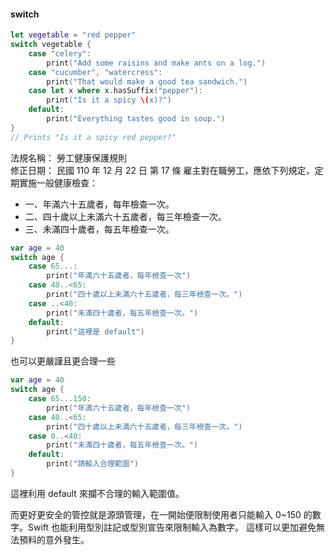 #### switch

```swift
let vegetable = "red pepper"
switch vegetable {
    case "celery":
        print("Add some raisins and make ants on a log.")
    case "cucumber", "watercress":
        print("That would make a good tea sandwich.")
    case let x where x.hasSuffix("pepper"):
        print("Is it a spicy \(x)?")
    default:
        print("Everything tastes good in soup.")
}
// Prints "Is it a spicy red pepper?"
```

法規名稱：	勞工健康保護規則  
修正日期：	民國 110 年 12 月 22 日
第 17 條
雇主對在職勞工，應依下列規定，定期實施一般健康檢查：
  - 一、年滿六十五歲者，每年檢查一次。
  - 二、四十歲以上未滿六十五歲者，每三年檢查一次。
  - 三、未滿四十歲者，每五年檢查一次。


```swift
var age = 40
switch age {
    case 65...:
        print("年滿六十五歲者，每年檢查一次")
    case 40..<65:
        print("四十歲以上未滿六十五歲者，每三年檢查一次。")
    case ..<40:
        print("未滿四十歲者，每五年檢查一次。")
    default:
        print("這裡是 default")
}
```

也可以更嚴謹且更合理一些
```swift
var age = 40
switch age {
    case 65...150:
        print("年滿六十五歲者，每年檢查一次")
    case 40..<65:
        print("四十歲以上未滿六十五歲者，每三年檢查一次。")
    case 0..<40:
        print("未滿四十歲者，每五年檢查一次。")
    default:
        print("請輸入合理範圍")
}
```
這裡利用 default 來攔不合理的輸入範圍值。

而更好更安全的管控就是源頭管理，在一開始便限制使用者只能輸入 0~150 的數字。Swift 也能利用型別註記或型別宣告來限制輸入為數字。 
這樣可以更加避免無法預料的意外發生。
